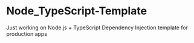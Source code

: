 # Node_TypeScript-Template
Just working on Node.js + TypeScript Dependency Injection template for production apps
